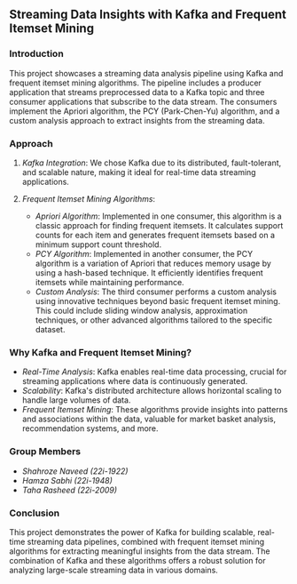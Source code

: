 ## Streaming Data Insights with Kafka and Frequent Itemset Mining

### Introduction
This project showcases a streaming data analysis pipeline using Kafka and frequent itemset mining algorithms. The pipeline includes a producer application that streams preprocessed data to a Kafka topic and three consumer applications that subscribe to the data stream. The consumers implement the Apriori algorithm, the PCY (Park-Chen-Yu) algorithm, and a custom analysis approach to extract insights from the streaming data.

### Approach
1. *Kafka Integration*: We chose Kafka due to its distributed, fault-tolerant, and scalable nature, making it ideal for real-time data streaming applications.

2. *Frequent Itemset Mining Algorithms*:
    - *Apriori Algorithm*: Implemented in one consumer, this algorithm is a classic approach for finding frequent itemsets. It calculates support counts for each item and generates frequent itemsets based on a minimum support count threshold.
    - *PCY Algorithm*: Implemented in another consumer, the PCY algorithm is a variation of Apriori that reduces memory usage by using a hash-based technique. It efficiently identifies frequent itemsets while maintaining performance.
    - *Custom Analysis*: The third consumer performs a custom analysis using innovative techniques beyond basic frequent itemset mining. This could include sliding window analysis, approximation techniques, or other advanced algorithms tailored to the specific dataset.

### Why Kafka and Frequent Itemset Mining?
- *Real-Time Analysis*: Kafka enables real-time data processing, crucial for streaming applications where data is continuously generated.
- *Scalability*: Kafka's distributed architecture allows horizontal scaling to handle large volumes of data.
- *Frequent Itemset Mining*: These algorithms provide insights into patterns and associations within the data, valuable for market basket analysis, recommendation systems, and more.

### Group Members
- *Shahroze Naveed (22i-1922)*
- *Hamza Sabhi (22i-1948)*
- *Taha Rasheed (22i-2009)*

### Conclusion
This project demonstrates the power of Kafka for building scalable, real-time streaming data pipelines, combined with frequent itemset mining algorithms for extracting meaningful insights from the data stream. The combination of Kafka and these algorithms offers a robust solution for analyzing large-scale streaming data in various domains.
